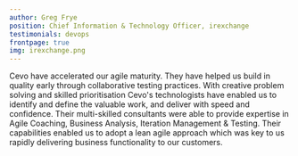 ```yaml
---
author: Greg Frye
position: Chief Information & Technology Officer, irexchange
testimonials: devops
frontpage: true
img: irexchange.png
---
```

Cevo have accelerated our agile maturity. They have helped us build in quality early through collaborative testing practices. With creative problem solving and skilled prioritisation Cevo's technologists have enabled us to identify and define the valuable work, and deliver with speed and confidence. Their multi-skilled consultants were able to provide expertise in Agile Coaching, Business Analysis, Iteration Management & Testing. Their capabilities enabled us to adopt a lean agile approach which was key to us rapidly delivering business functionality to our customers.

